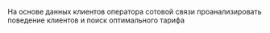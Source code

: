 На основе данных клиентов оператора сотовой связи проанализировать поведение клиентов и поиск оптимального тарифа
